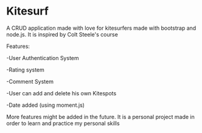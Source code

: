 # Kitesurf

A CRUD application made with love for kitesurfers made with bootstrap and node.js. It is inspired by Colt Steele's course

Features:

  -User Authentication System 

  -Rating system

  -Comment System

  -User can add and delete his own Kitespots

  -Date added (using moment.js)

More features might be added in the future. It is a personal project made in order to learn and practice my personal skills

